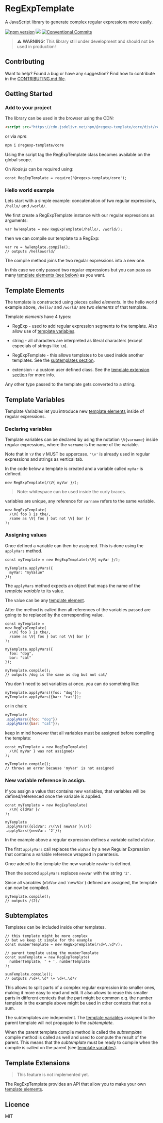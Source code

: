 # RegExpTemplate
A JavaScript library to generate complex regular expressions more easily.

<!-- Badges -->
[![npm version](https://badge.fury.io/js/%40regexp-template%2Fcore.svg)](https://badge.fury.io/js/%40regexp-template%2Fcore)
[![](https://data.jsdelivr.com/v1/package/npm/@regexp-template/core/badge)](https://www.jsdelivr.com/package/npm/@regexp-template/core)
[![Conventional Commits](https://img.shields.io/badge/Conventional%20Commits-1.0.0-yellow.svg)](https://conventionalcommits.org)
<!-- End Badges -->


> :warning: **WARNING:** This library still under development and should not be used in production!

## Contributing
Want to help? Found a bug or have any suggestion? Find how to contribute in the [CONTRIBUTING.md file](https://github.com/AndreJesusBrito/RegExpTemplate/CONTRIBUTING.md).



## Getting Started

### Add to your project
The library can be used in the browser using the CDN:
```HTML
<script src="https://cdn.jsdelivr.net/npm/@regexp-template/core/dist/regexp-template.min.js"></script>
```

or via _npm_:
```sh
npm i @regexp-template/core
```

Using the script tag the RegExpTemplate class becomes available on the global scope.

On _Node.js_ can be required using:
```JS
const RegExpTemplate = require('@regexp-template/core');
```

### Hello world example
Lets start with a simple example: concatenation of two regular expressions, `/hello/` and `/world/`.

We first create a RegExpTemplate instance with our regular expressions as arguments:
```JS
var hwTemplate = new RegExpTemplate(/hello/, /world/);
```

then we can compile our template to a RegExp:
```JS
var re = hwTemplate.compile();
// outputs /helloworld/
```

The compile method joins the two regular expressions into a new one.

In this case we only passed two regular expressions but you can pass as many [template elements (see below)](#Template-Elements) as you want.



## Template Elements
The template is constructed using pieces called _elements_.
In the hello world example above, `/hello/` and `/world/` are two _elements_ of that template.

Template _elements_ have 4 types:
- RegExp - used to add regular expression segments to the template. Also allow use of [template variables](#Template-Variables).
- string - all characters are interpreted as literal characters (except especials of strings like `\n`).

- RegExpTemplate - this allows templates to be used inside another templates. See the [subtemplates section](#Subtemplates).
- extension - a custom user defined class. See the [template extension section](#Template-Extensions) for more info.

Any other type passed to the template gets converted to a string.



## Template Variables
Template Variables let you introduce new [template elements](#Template-Elements) inside of regular expressions.

### Declaring variables
Template variables can be declared by using the notation `\V{varname}` inside regular expressions, where the `varname` is the name of the variable.


Note that in `\V` the `V` MUST be uppercase. `'\v'` is already used in regular expressions and strings as vertical tab.

In the code below a template is created and a variable called `myVar` is defined.

```JS
new RegExpTemplate(/\V{ myVar }/);
```

> Note: whitespace can be used inside the curly braces.


variables are unique, any reference for `varname` refers to the same variable.
```JS
new RegExpTemplate(
  /\V{ foo } is the/,
  /same as \V{ foo } but not \V{ bar }/
);
```



### Assigning values

Once defined a variable can then be assigned. This is done using the `applyVars` method.

```JS
const myTemplate = new RegExpTemplate(/\V{ myVar }/);

myTemplate.applyVars({
  myVar: "myValue"
});
```
The `applyVars` method expects an object that maps the name of the _template variable_ to its value.

The value can be any [template element](#Template-Elements).

After the method is called then all references of the variables passed are going to be replaced by the corresponding value.

```JS
const myTemplate = 
new RegExpTemplate(
  /\V{ foo } is the/,
  /same as \V{ foo } but not \V{ bar }/
);

myTemplate.applyVars({
  foo: "dog",
  bar: "cat"
});

myTemplate.compile();
// outputs /dog is the same as dog but not cat/
```

You don't need to set variables at once. you can do something like:
```JS
myTemplate.applyVars({foo: "dog"});
myTemplate.applyVars({bar: "cat"});
```
or in chain:
```js
myTemplate
.applyVars({foo: "dog"})
.applyVars({bar: "cat"});
```

keep in mind however that all variables must be assigned before compiling the template:
```JS
const myTemplate = new RegExpTemplate(
  /\V{ myVar } was not assigned/
);

myTemplate.compile();
// throws an error because 'myVar' is not assigned
```

### New variable reference in assign.
If you assign a value that contains new variables, that variables will be defined/referenced once the variable is applied.

```JS
const myTemplate = new RegExpTemplate(
  /\V{ oldVar }/
);

myTemplate
.applyVars({oldVar: /\(\V{ newVar }\)/})
.applyVars({newVar: '2'});
```

In the example above a regular expression defines a variable called `oldVar`.

The first `applyVars` call replaces the `oldVar` by a new Regular Expression that contains a variable reference wrapped in parentesis.

Once added to the template the new variable `newVar` is defined.

Then the second `applyVars` replaces `newVar` with the string `'2'`.

Since all variables (`oldVar` and ´newVar´) defined are assigned, the template can now be compiled.
```JS
myTemplate.compile();
// outputs /(2)/
```



## Subtemplates
Templates can be included inside other templates.

```JS
// this template might be more complex
// but we keep it simple for the example
const numberTemplate = new RegExpTemplate(/\d+\.\d*/);

// parent template using the numberTemplate
const sumTemplate = new RegExpTemplate(
  numberTemplate, ' + ', numberTemplate
);

sumTemplate.compile();
// outputs /\d+\.\d* \+ \d+\.\d*/
```

This allows to split parts of a complex regular expression into smaller ones, making it more easy to read and edit.
It also allows to reuse this smaller parts in different contexts that the part might be common e.q. the number template in the example above might be used in other contexts that not a sum.

The subtemplates are independent. The [template variables](#Template-Variables) assigned to the parent template will not propagate to the _subtemplate_.

When the parent template compile method is called the _subtemplate_ compile method is called as well and used to compute the result of the parent. This means that the _subtemplate_ must be ready to compile when the compile is called on the parent (see [template variables](#Template-Variables)).



## Template Extensions
> This feature is not implemented yet.

The RegExpTemplate provides an API that allow you to make your own [template elements](#Template-Elements).



## Licence
MIT
